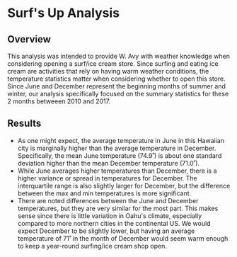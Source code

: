 # Surf's Up Analysis

## Overview

  This analysis was intended to provide W. Avy with weather knowledge when considering opening a surf/ice cream store. Since surfing and eating ice cream are activities that rely on having warm weather conditions, the temperature statistics matter when considering whether to open this store. Since June and December represent the beginning months of summer and winter, our analysis specifically focused on the summary statistics for these 2 months betweeen 2010 and 2017. 

## Results
* As one might expect, the average temperature in June in this Hawaiian city is marginally higher than the average temperature in December. Specifically, the mean June temperature (74.9˚) is about one standard deviation higher than the mean December temperature (71.0˚). 
* While June averages higher temperatures than December, there is a higher variance or spread in temperatures for December. The interquartile range is also slightly larger for December, but the difference between the max and min temperatures is more significant.  
* There are noted differences between the June and December temperatures, but they are very similar for the most part. This makes sense since there is little variation in Oahu's climate, especially compared to more northern cities in the continental US. We would expect December to be slightly lower, but having an average temperature of 71˚ in the month of December would seem warm enough to keep a year-round surfing/ice cream shop open.  
